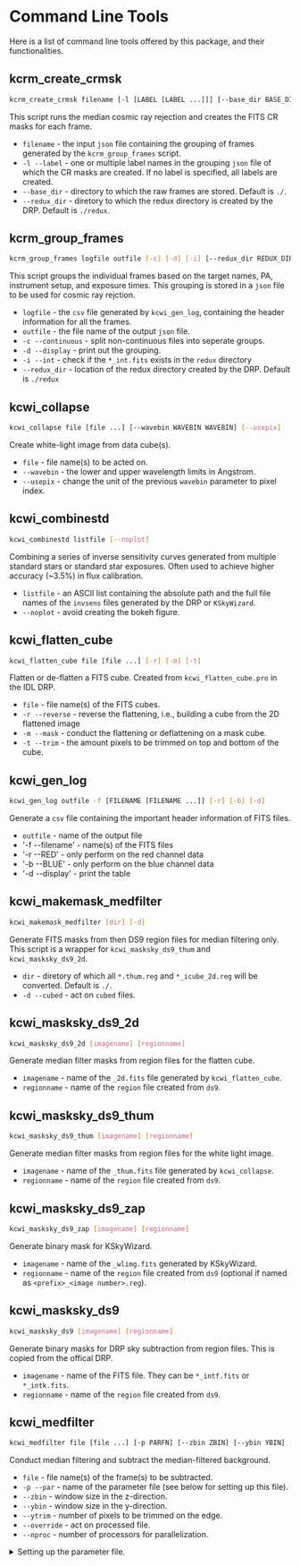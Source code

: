 # Command Line Tools

Here is a list of command line tools offered by this package, and their functionalities. 

## kcrm_create_crmsk

```bash
kcrm_create_crmsk filename [-l [LABEL [LABEL ...]]] [--base_dir BASE_DIR] [--redux_dir REDUX_DIR] 
```
This script runs the median cosmic ray rejection and creates the FITS CR masks for each frame.
- `filename` - the input `json` file containing the grouping of frames generated by the `kcrm_group_frames` script. 
- `-l --label` - one or multiple label names in the grouping `json` file of which the CR masks are created. If no label is specified, all labels are created. 
- `--base_dir` - directory to which the raw frames are stored. Default is `./`.
- `--redux_dir` - diretory to which the redux directory is created by the DRP. Default is `./redux`.

## kcrm_group_frames

```bash
kcrm_group_frames logfile outfile [-c] [-d] [-i] [--redux_dir REDUX_DIR]
```
This script groups the individual frames based on the target names, PA, instrument setup, and exposure times. This grouping is stored in a `json` file to be used for cosmic ray rejction. 
- `logfile` - the `csv` file generated by `kcwi_gen_log`, containing the header information for all the frames. 
- `outfile` - the file name of the output `json` file. 
- `-c --continuous` - split non-continuous files into seperate groups. 
- `-d --display` - print out the grouping.
- `-i --int` - check if the `*_int.fits` exists in the `redux` directory
- `--redux_dir` - location of the redux directory created by the DRP. Default is `./redux`

## kcwi_collapse

```bash
kcwi_collapse file [file ...] [--wavebin WAVEBIN WAVEBIN] [--usepix]
```
Create white-light image from data cube(s). 
- `file` - file name(s) to be acted on. 
- `--wavebin` - the lower and upper wavelength limits in Angstrom.
- `--usepix` - change the unit of the previous `wavebin` parameter to pixel index. 

## kcwi_combinestd

```bash
kcwi_combinestd listfile [--noplot]
```
Combining a series of inverse sensitivity curves generated from multiple standard stars or standard star exposures. Often used to achieve higher accuracy (~3.5%) in flux calibration. 
- `listfile` - an ASCII list containing the absolute path and the full file names of the `invsens` files generated by the DRP or `KSkyWizard`. 
- `--noplot` - avoid creating the bokeh figure. 

## kcwi_flatten_cube

```bash
kcwi_flatten_cube file [file ...] [-r] [-m] [-t]
```
Flatten or de-flatten a FITS cube. Created from `kcwi_flatten_cube.pro` in the IDL DRP.
- `file` - file name(s) of the FITS cubes. 
- `-r --reverse` - reverse the flattening, i.e., building a cube from the 2D flattened image
- `-m --mask` - conduct the flattening or deflattening on a mask cube. 
- `-t --trim` - the amount pixels to be trimmed on top and bottom of the cube. 

## kcwi_gen_log
```bash
kcwi_gen_log outfile -f [FILENAME [FILENAME ...]] [-r] [-b] [-d]
```
Generate a `csv` file containing the important header information of FITS files. 
- `outfile` - name of the output file
- '-f --filename' - name(s) of the FITS files
- '-r --RED' - only perform on the red channel data
- '-b --BLUE' - only perform on the blue channel data
- '-d --display' - print the table

## kcwi_makemask_medfilter
```bash
kcwi_makemask_medfilter [dir] [-d]
```
Generate FITS masks from then DS9 region files for median filtering only. This script is a wrapper for `kcwi_masksky_ds9_thum` and `kcwi_masksky_ds9_2d`. 
- `dir` - diretory of which all `*.thum.reg` and `*_icube_2d.reg` will be converted. Default is `./`.
- `-d --cubed` - act on `cubed` files. 

## kcwi_masksky_ds9_2d
```bash
kcwi_masksky_ds9_2d [imagename] [regionname]
```
Generate median filter masks from region files for the flatten cube. 
- `imagename` - name of the `_2d.fits` file generated by `kcwi_flatten_cube`.
- `regionname` - name of the `region` file created from `ds9`.

## kcwi_masksky_ds9_thum
```bash
kcwi_masksky_ds9_thum [imagename] [regionname]
```
Generate median filter masks from region files for the white light image. 
- `imagename` - name of the `_thum.fits` file generated by `kcwi_collapse`.
- `regionname` - name of the `region` file created from `ds9`.

## kcwi_masksky_ds9_zap
```bash
kcwi_masksky_ds9_zap [imagename] [regionname]
```
Generate binary mask for KSkyWizard.
- `imagename` - name of the `_wlimg.fits` generated by KSkyWizard.
- `regionname` - name of the `region` file created from `ds9` (optional if named as `<prefix>_<image number>.reg`).

## kcwi_masksky_ds9
```bash
kcwi_masksky_ds9 [imagename] [regionname]
```
Generate binary masks for DRP sky subtraction from region files. This is copied from the offical DRP. 
- `imagename` - name of the FITS file. They can be `*_intf.fits` or `*_intk.fits`.
- `regionname` - name of the `region` file created from `ds9`.

## kcwi_medfilter
```bash
kcwi_medfilter file [file ...] [-p PARFN] [--zbin ZBIN] [--ybin YBIN] [--ytrim YTRIM] [--override] [--nproc NPROC]
```
Conduct median filtering and subtract the median-filtered background. 
- `file` - file name(s) of the frame(s) to be subtracted. 
- `-p --par` - name of the parameter file (see below for setting up this file).  
- `--zbin` - window size in the z-direction. 
- `--ybin` - window size in the y-direction. 
- `--ytrim` - number of pixels to be trimmed on the edge. 
- `--override` - act on processed file. 
- `--nproc` - number of processors for parallelization.

<details>
<summary> Setting up the parameter file.  </summary>

Using default parameters do not require to set up a parameter file. However, if you prefer to modify certain parameters for single files, but still wish to run the files in batch, you may set up a parameter file. Below is an example with the default parameters.
```
FN = kb200616_00053     # file name prefix
ZBIN = 100              # binning size (pixel) in the wavelength direction
YBIN = 16               # binning size (pixel) in the y direction
YTRIM = 4               # number of pixels to trim on the top and bottom of the slicer 
BKGTYPE = 0             # set 1 to skip this frame 
```
Additional frames can be appended below. 

</details>



